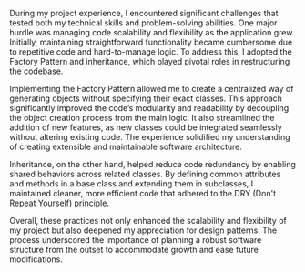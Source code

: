 During my project experience, I encountered significant challenges that tested both my technical skills and problem-solving abilities. One major hurdle was managing code scalability and flexibility as the application grew. Initially, maintaining straightforward functionality became cumbersome due to repetitive code and hard-to-manage logic. To address this, I adopted the Factory Pattern and inheritance, which played pivotal roles in restructuring the codebase.

Implementing the Factory Pattern allowed me to create a centralized way of generating objects without specifying their exact classes. This approach significantly improved the code’s modularity and readability by decoupling the object creation process from the main logic. It also streamlined the addition of new features, as new classes could be integrated seamlessly without altering existing code. The experience solidified my understanding of creating extensible and maintainable software architecture.

Inheritance, on the other hand, helped reduce code redundancy by enabling shared behaviors across related classes. By defining common attributes and methods in a base class and extending them in subclasses, I maintained cleaner, more efficient code that adhered to the DRY (Don't Repeat Yourself) principle.

Overall, these practices not only enhanced the scalability and flexibility of my project but also deepened my appreciation for design patterns. The process underscored the importance of planning a robust software structure from the outset to accommodate growth and ease future modifications.

